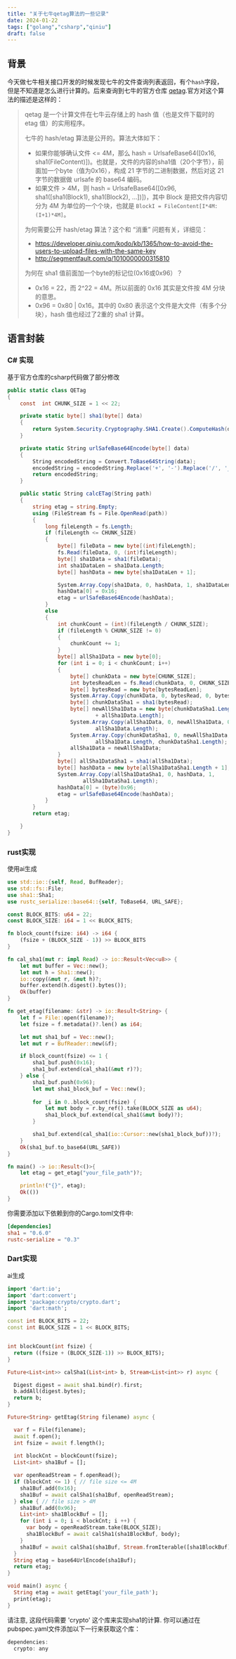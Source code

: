 ```yaml
---
title: "关于七牛qetag算法的一些记录"
date: 2024-01-22
tags: ["golang","csharp","qiniu"]
draft: false
---
```


## 背景

今天做七牛相关接口开发的时候发现七牛的文件查询列表返回，有个`hash`字段，但是不知道是怎么进行计算的。后来查询到七牛的官方仓库 [qetag](https://github.com/qiniu/qetag).官方对这个算法的描述是这样的：

>qetag 是一个计算文件在七牛云存储上的 hash 值（也是文件下载时的 etag 值）的实用程序。
>
>七牛的 hash/etag 算法是公开的。算法大体如下：
>
>- 如果你能够确认文件 <= 4M，那么 hash = UrlsafeBase64([0x16, sha1(FileContent)])。也就是，文件的内容的sha1值（20个字节），前面加一个byte（值为0x16），构成 21 字节的二进制数据，然后对这 21 字节的数据做 urlsafe 的 base64 编码。
>- 如果文件 > 4M，则 hash = UrlsafeBase64([0x96, sha1([sha1(Block1), sha1(Block2), ...])])，其中 Block 是把文件内容切分为 4M 为单位的一个个块，也就是 `BlockI = FileContent[I*4M:(I+1)*4M]`。
>
>为何需要公开 hash/etag 算法？这个和 “消重” 问题有关，详细见：
>
>- https://developer.qiniu.com/kodo/kb/1365/how-to-avoid-the-users-to-upload-files-with-the-same-key
>- http://segmentfault.com/q/1010000000315810
>
>为何在 sha1 值前面加一个byte的标记位(0x16或0x96）？
>
>- 0x16 = 22，而 2^22 = 4M。所以前面的 0x16 其实是文件按 4M 分块的意思。
>- 0x96 = 0x80 | 0x16。其中的 0x80 表示这个文件是大文件（有多个分块），hash 值也经过了2重的 sha1 计算。

## 语言封装

### C# 实现

基于官方仓库的csharp代码做了部分修改

```csharp
public static class QETag
{
	const  int CHUNK_SIZE = 1 << 22;

	private static byte[] sha1(byte[] data)
	{
		return System.Security.Cryptography.SHA1.Create().ComputeHash(data);
	}

	private static String urlSafeBase64Encode(byte[] data)
	{
		String encodedString = Convert.ToBase64String(data);
		encodedString = encodedString.Replace('+', '-').Replace('/', '_');
		return encodedString;
	}

	public static String calcETag(String path)
	{
	    string etag = string.Empty;
		using (FileStream fs = File.OpenRead(path))
		{
			long fileLength = fs.Length;
			if (fileLength <= CHUNK_SIZE)
			{
				byte[] fileData = new byte[(int)fileLength];
				fs.Read(fileData, 0, (int)fileLength);
				byte[] sha1Data = sha1(fileData);
				int sha1DataLen = sha1Data.Length;
				byte[] hashData = new byte[sha1DataLen + 1];

				System.Array.Copy(sha1Data, 0, hashData, 1, sha1DataLen);
				hashData[0] = 0x16;
				etag = urlSafeBase64Encode(hashData);
			}
			else
			{
				int chunkCount = (int)(fileLength / CHUNK_SIZE);
				if (fileLength % CHUNK_SIZE != 0)
				{
					chunkCount += 1;
				}
				byte[] allSha1Data = new byte[0];
				for (int i = 0; i < chunkCount; i++)
				{
					byte[] chunkData = new byte[CHUNK_SIZE];
					int bytesReadLen = fs.Read(chunkData, 0, CHUNK_SIZE);
					byte[] bytesRead = new byte[bytesReadLen];
					System.Array.Copy(chunkData, 0, bytesRead, 0, bytesReadLen);
					byte[] chunkDataSha1 = sha1(bytesRead);
					byte[] newAllSha1Data = new byte[chunkDataSha1.Length
							+ allSha1Data.Length];
					System.Array.Copy(allSha1Data, 0, newAllSha1Data, 0,
							allSha1Data.Length);
					System.Array.Copy(chunkDataSha1, 0, newAllSha1Data,
							allSha1Data.Length, chunkDataSha1.Length);
					allSha1Data = newAllSha1Data;
				}
				byte[] allSha1DataSha1 = sha1(allSha1Data);
				byte[] hashData = new byte[allSha1DataSha1.Length + 1];
				System.Array.Copy(allSha1DataSha1, 0, hashData, 1,
						allSha1DataSha1.Length);
				hashData[0] = (byte)0x96;
				etag = urlSafeBase64Encode(hashData);
			}
		}
		return etag;

	}
}
```
### rust实现
使用ai生成
```rust
use std::io::{self, Read, BufReader};
use std::fs::File;
use sha1::Sha1;
use rustc_serialize::base64::{self, ToBase64, URL_SAFE};

const BLOCK_BITS: u64 = 22;
const BLOCK_SIZE: i64 = 1 << BLOCK_BITS;

fn block_count(fsize: i64) -> i64 {
    (fsize + (BLOCK_SIZE - 1)) >> BLOCK_BITS
}

fn cal_sha1(mut r: impl Read) -> io::Result<Vec<u8>> {
    let mut buffer = Vec::new();
    let mut h = Sha1::new();
    io::copy(&mut r, &mut h)?;
    buffer.extend(h.digest().bytes());
    Ok(buffer)
}

fn get_etag(filename: &str) -> io::Result<String> {
    let f = File::open(filename)?;
    let fsize = f.metadata()?.len() as i64;

    let mut sha1_buf = Vec::new();
    let mut r = BufReader::new(&f);

    if block_count(fsize) <= 1 {
        sha1_buf.push(0x16);
        sha1_buf.extend(cal_sha1(&mut r)?);
    } else {
        sha1_buf.push(0x96);
        let mut sha1_block_buf = Vec::new(); 
        
        for _i in 0..block_count(fsize) {
            let mut body = r.by_ref().take(BLOCK_SIZE as u64);
            sha1_block_buf.extend(cal_sha1(&mut body)?);
        }

        sha1_buf.extend(cal_sha1(io::Cursor::new(sha1_block_buf))?);
    }
    Ok(sha1_buf.to_base64(URL_SAFE))
}

fn main() -> io::Result<()>{
    let etag = get_etag("your_file_path")?;

    println!("{}", etag);
    Ok(())
}
```
你需要添加以下依赖到你的Cargo.toml文件中:

```toml
[dependencies]
sha1 = "0.6.0"
rustc-serialize = "0.3"
```

### Dart实现
ai生成
```dart
import 'dart:io';
import 'dart:convert';
import 'package:crypto/crypto.dart';
import 'dart:math';

const int BLOCK_BITS = 22;
const int BLOCK_SIZE = 1 << BLOCK_BITS;


int blockCount(int fsize) {
  return ((fsize + (BLOCK_SIZE-1)) >> BLOCK_BITS);
}

Future<List<int>> calSha1(List<int> b, Stream<List<int>> r) async {

  Digest digest = await sha1.bind(r).first;
  b.addAll(digest.bytes);
  return b;
}

Future<String> getEtag(String filename) async {

  var f = File(filename);
  await f.open();
  int fsize = await f.length();
  
  int blockCnt = blockCount(fsize);
  List<int> sha1Buf = [];

  var openReadStream = f.openRead();
  if (blockCnt <= 1) { // file size <= 4M
    sha1Buf.add(0x16);
    sha1Buf = await calSha1(sha1Buf, openReadStream); 
  } else { // file size > 4M
    sha1Buf.add(0x96);
    List<int> sha1BlockBuf = [];
    for (int i = 0; i < blockCnt; i ++) {
      var body = openReadStream.take(BLOCK_SIZE);
      sha1BlockBuf = await calSha1(sha1BlockBuf, body);
    }
    sha1Buf = await calSha1(sha1Buf, Stream.fromIterable([sha1BlockBuf]));
  }
  String etag = base64UrlEncode(sha1Buf);
  return etag;
}

void main() async {
  String etag = await getEtag('your_file_path');
  print(etag);
}
```

请注意, 这段代码需要 'crypto' 这个库来实现sha1的计算. 你可以通过在pubspec.yaml文件添加以下一行来获取这个库：
```dart
dependencies:
  crypto: any
```

